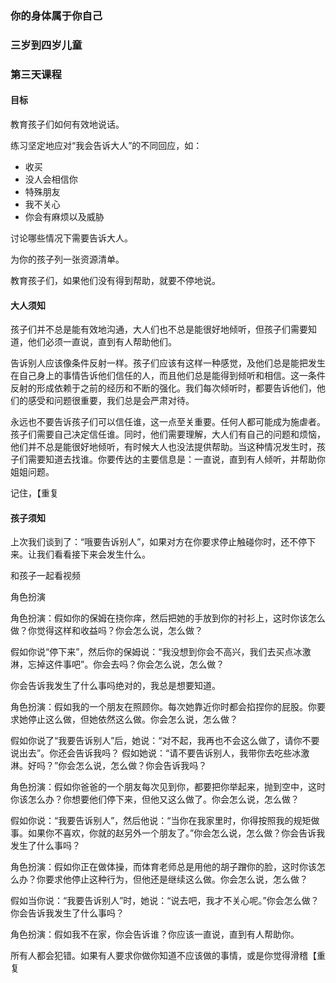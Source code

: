 ### 你的身体属于你自己

### 三岁到四岁儿童

### 第三天课程

#### 目标

教育孩子们如何有效地说话。

练习坚定地应对“我会告诉大人”的不同回应，如：

* 收买
* 没人会相信你
* 特殊朋友
* 我不关心
* 你会有麻烦以及威胁

讨论哪些情况下需要告诉大人。

为你的孩子列一张资源清单。

教育孩子们，如果他们没有得到帮助，就要不停地说。

#### 大人须知

孩子们并不总是能有效地沟通，大人们也不总是能很好地倾听，但孩子们需要知道，他们必须一直说，直到有人帮助他们。

告诉别人应该像条件反射一样。孩子们应该有这样一种感觉，及他们总是能把发生在自己身上的事情告诉他们信任的人，而且他们总是能得到倾听和相信。这一条件反射的形成依赖于之前的经历和不断的强化。我们每次倾听时，都要告诉他们，他们的感受和问题很重要，我们总是会严肃对待。

永远也不要告诉孩子们可以信任谁，这一点至关重要。任何人都可能成为施虐者。孩子们需要自己决定信任谁。同时，他们需要理解，大人们有自己的问题和烦恼，他们并不总是能很好地倾听，有时候大人也没法提供帮助。当这种情况发生时，孩子们需要知道去找谁。你要传达的主要信息是：一直说，直到有人倾听，并帮助你姐姐问题。

记住，【重复

#### 孩子须知

上次我们谈到了：“哦要告诉别人”，如果对方在你要求停止触碰你时，还不停下来。让我们看看接下来会发生什么。

和孩子一起看视频

角色扮演

角色扮演：假如你的保姆在挠你痒，然后把她的手放到你的衬衫上，这时你该怎么做？你觉得这样和收益吗？你会怎么说，怎么做？

假如你说“停下来”，然后你的保姆说：“我没想到你会不高兴，我们去买点冰激淋，忘掉这件事吧”。你会去吗？你会怎么说，怎么做？

你会告诉我发生了什么事吗绝对的，我总是想要知道。

角色扮演：假如我的一个朋友在照顾你。每次她靠近你时都会掐捏你的屁股。你要求她停止这么做，但她依然这么做。你会怎么说，怎么做？

假如你说了“我要告诉别人”后，她说：“对不起，我再也不会这么做了，请你不要说出去”。你还会告诉我吗？
假如她说：“请不要告诉别人，我带你去吃些冰激淋。好吗？”你会怎么说，怎么做？你会告诉我吗？

角色扮演：假如你爸爸的一个朋友每次见到你，都要把你举起来，抛到空中，这时你该怎么办？你想要他们停下来，但他又这么做了。你会怎么说，怎么做？

假如你说：“我要告诉别人”，然后他说：“当你在我家里时，你得按照我的规矩做事。如果你不喜欢，你就的赵另外一个朋友了。”你会怎么说，怎么做？你会告诉我发生了什么事吗？

角色扮演：假如你正在做体操，而体育老师总是用他的胡子蹭你的脸，这时你该怎么办？你要求他停止这种行为，但他还是继续这么做。你会怎么说，怎么做？

假如当你说：“我要告诉别人”时，她说：“说去吧，我才不关心呢。”你会怎么做？你会告诉我发生了什么事吗？

角色扮演：假如我不在家，你会告诉谁？你应该一直说，直到有人帮助你。

所有人都会犯错。如果有人要求你做你知道不应该做的事情，或是你觉得滑稽【重复

